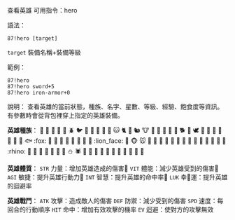 查看英雄
可用指令：hero

語法：
```
87!hero [target]
```
`target` 裝備名稱+裝備等級

範例：
```
87!hero
87!hero sword+5
87!hero iron-armor+0
```
說明：
查看英雄的當前狀態，種族、名字、星數、等級、經驗、飽食度等資訊。有參數時會從背包裡穿上指定的英雄裝備。

__英雄種族__：
:ant: :baby_chick: :bat: :bear: :bee: :beetle: :bird: :blowfish: :boar: :bug: :butterfly: :camel: :cat: :cat2: :chicken: :chipmunk: :cow: :cow2: :crab: :crocodile: :deer: :dog: :dog2: :dolphin: :dove: :dragon: :dragon_face: :dromedary_camel: :duck: :eagle: :elephant: :feet: :fish: :fox: :frog: :goat: :gorilla: :hamster: :horse: :jack_o_lantern: :koala: :leopard: :lion_face: :lizard: :monkey_face: :mouse: :mouse2: :octopus: :owl: :ox: :panda_face: :penguin: :pig: :pig2: :poodle: :rabbit: :rabbit2: :racehorse: :ram: :rat: :rhino: :rooster: :scorpion: :shark: :sheep: :shrimp: :snail: :snake: :snowman: :spider: :squid: :tiger: :tiger2: :tropical_fish: :turkey: :turtle: :unicorn: :water_buffalo: :whale: :whale2: :wolf:

__英雄體質__：
`STR` 力量：增加英雄造成的傷害
`VIT` 體能：減少英雄受到的傷害
`AGI` 敏捷：提升英雄行動力
`INT` 智慧：提升英雄的命中率
`LUK` 幸運：提升英雄的迴避率

__英雄戰鬥__：
`ATK` 攻擊：造成敵人的傷害
`DEF` 防禦：減少受到的傷害
`SPD` 速度：每回合的行動順序
`HIT` 命中：增加有效攻擊的機率
`EV`  迴避：使對方的攻擊無效

